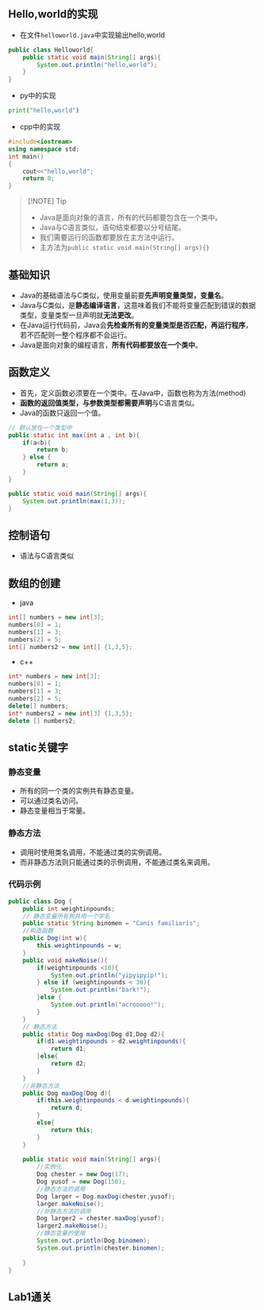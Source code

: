 ## Hello,world的实现

- 在文件`helloworld.java`中实现输出hello,world
```JAVA
public class Helloworld{
	public static void main(String[] args){
		System.out.println("hello,world");
	}
}
```
- py中的实现
```python
print("hello,world")
```
- cpp中的实现
```c++
#include<iostream>
using namespace std;
int main()
{
	cout<<"hello,world";
	return 0;
}
```


> [!NOTE] Tip
> - Java是面向对象的语言，所有的代码都要包含在一个类中。
> - Java与C语言类似，语句结束都要以分号结尾。
> - 我们需要运行的函数都要放在主方法中运行。
> - 主方法为`public static void main(String[] args){}`  

## 基础知识

- Java的基础语法与C类似，使用变量前要**先声明变量类型，变量名**。
- Java与C类似，是**静态编译语言**，这意味着我们不能将变量匹配到错误的数据类型，变量类型一旦声明就**无法更改**。
- 在Java运行代码前，Java会**先检查所有的变量类型是否匹配，再运行程序**，若不匹配则一整个程序都不会运行。
- Java是面向对象的编程语言，**所有代码都要放在一个类中**。

## 函数定义

- 首先，定义函数必须要在一个类中。在Java中，函数也称为方法(method)
- **函数的返回值类型，与参数类型都需要声明**与C语言类似。
- Java的函数只返回一个值。
```java
// 默认放在一个类型中
public static int max(int a , int b){
	if(a<b){
		return b;
	} else {
		return a;
	}
}

public static void main(String[] args){
	System.out.println(max(1,3));
}
```

## 控制语句

- 语法与C语言类似

## 数组的创建

- java
```java
int[] numbers = new int[3];
numbers[0] = 1;
numbers[1] = 3;
numbers[2] = 5;
int[] numbers2 = new int[] {1,3,5};
```
- c++
```c++
int* numbers = new int[3];
numbers[0] = 1;
numbers[1] = 3;
numbers[2] = 5;
delete[] numbers;
int* numbers2 = new int[3] {1,3,5};
delete [] numbers2;
```

## static关键字

### 静态变量

- 所有的同一个类的实例共有静态变量。
- 可以通过类名访问。
- 静态变量相当于常量。

### 静态方法

- 调用时使用类名调用，不能通过类的实例调用。
- 而非静态方法则只能通过类的示例调用，不能通过类名来调用。

### 代码示例

```java
public class Dog {  
    public int weightinpounds;  
    // 静态变量所有狗共用一个学名
    public static String binomen = "Canis familiaris";
    //构造函数  
    public Dog(int w){  
        this.weightinpounds = w;  
    }  
    public void makeNoise(){  
        if(weightinpounds <10){  
            System.out.println("yipyipyip!");  
        } else if (weightinpounds < 30){  
            System.out.println("bark!");  
        }else {  
            System.out.println("acrooooo!");  
        }  
    }
    // 静态方法  
    public static Dog maxDog(Dog d1,Dog d2){  
        if(d1.weightinpounds > d2.weightinpounds){  
            return d1;  
        }else{  
            return d2;  
        }  
    }  
    //非静态方法
    public Dog maxDog(Dog d){  
        if(this.weightinpounds < d.weightinpounds){  
            return d;  
        }  
        else{  
            return this;  
        }  
    }  
  
    public static void main(String[] args){  
	    //实例化
        Dog chester = new Dog(17);  
        Dog yusof = new Dog(150);  
        //静态方法的调用
        Dog larger = Dog.maxDog(chester,yusof);  
        larger.makeNoise();  
        //非静态方法的调用
        Dog larger2 = chester.maxDog(yusof);  
        larger2.makeNoise();
        //静态变量的使用  
        System.out.println(Dog.binomen);  
        System.out.println(chester.binomen);  
  
    }  
}
```

## Lab1通关

